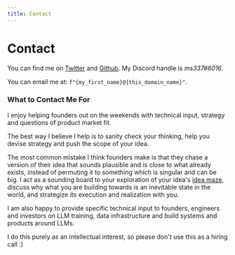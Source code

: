 ```yaml
---
title: Contact
---
```


# Contact 

You can find me on [Twitter](https://twitter.com/madhavsinghal_) and [Github](https://github.com/ms337).
My Discord handle is *ms337#6016*.

You can email me at: `f"{my_first_name}@{this_domain_name}"`.

### What to Contact Me For

I enjoy helping founders out on the weekends with technical input, strategy and questions of product market fit.

The best way I believe I help is to sanity check your thinking, help you devise strategy and push the scope of your idea. 

The most common mistake I think founders make is that they chase a version of their idea that sounds plausible and is close to what already exists, instead of permuting it to something which is singular and can be big. I act as a sounding board to your exploration of your idea's [idea maze](https://twitter.com/balajis/status/1465018656979492871?lang=en), discuss why what you are building towards is an inevitable state in the world, and strategize its execution and realization with you.

I am also happy to provide specific technical input to founders, engineers and investors on LLM training, data infrastructure and build systems and products around LLMs.

I do this purely as an intellectual interest, so please don't use this as a hiring call :)

